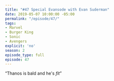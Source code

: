 ```yaml
---
title: "#47 Special Evansode with Evan Suderman"
date: 2019-05-07 10:00:00 -05:00
permalink: "/episode/47/"
tags:
- Marvel
- Burger King
- Sonic
- Avengers
explicit: 'no'
season: 2
episode_type: full
episode: 47
---
```


“Thanos is bald and he's *fit*”